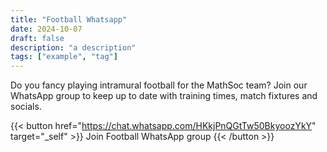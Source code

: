 ```yaml
---
title: "Football Whatsapp"
date: 2024-10-07
draft: false
description: "a description"
tags: ["example", "tag"]
---
```

Do you fancy playing intramural football for the MathSoc team? Join our WhatsApp group to keep up to date with training times, match fixtures and socials. 

{{< button href="https://chat.whatsapp.com/HKkjPnQGtTw50BkyoozYkY" target="_self" >}}
Join Football WhatsApp group
{{< /button >}}